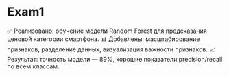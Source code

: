 # Exam1
✅ Реализовано: обучение модели Random Forest для предсказания ценовой категории смартфона.
📊 Добавлены: масштабирование признаков, разделение данных, визуализация важности признаков.
📈 Результат: точность модели — 89%, хорошие показатели precision/recall по всем классам.
